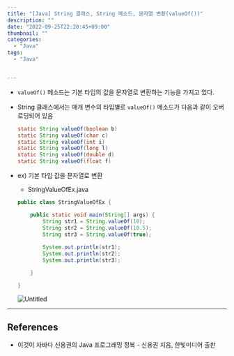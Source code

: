 ```yaml
---
title: "[Java] String 클래스, String 메소드, 문자열 변환(valueOf())"
description: ""
date: "2022-09-25T22:20:45+09:00"
thumbnail: ""
categories:
  - "Java"
tags:
  - "Java"


---
```

<!--more-->

- `valueOf()` 메소드는 기본 타입의 값을 문자열로 변환하는 기능을 가지고 있다.
- String 클래스에서는 매개 변수의 타입별로 `valueOf()` 메소드가 다음과 같이 오버로딩되어 있음
    
    ```java
    static String valueOf(boolean b)
    static String valueOf(char c)
    static String valueOf(int i)
    static String valueOf(long l)
    static String valueOf(double d)
    static String valueOf(float f)
    ```
    
- ex) 기본 타입 값을 문자열로 변환
    - StringValueOfEx.java
    
    ```java
    public class StringValueOfEx {
    
    	public static void main(String[] args) {
    		String str1 = String.valueOf(10);
    		String str2 = String.valueOf(10.5);
    		String str3 = String.valueOf(true);
    		
    		System.out.println(str1);
    		System.out.println(str2);
    		System.out.println(str3);
    
    	}
    
    }
    ```
    
    ![Untitled](/images/lang_java/basicAPI/문자열_변환(valueOf())/Untitled.png)
    

---

## References

- 이것이 자바다 신용권의 Java 프로그래밍 정복 - 신용권 지음, 한빛미디어 출판